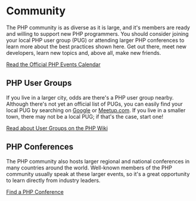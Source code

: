 # Community

The PHP community is as diverse as it is large, and it's members are ready and willing to support new PHP programmers. You should consider joining your local PHP user group (PUG) or attending larger PHP conferences to learn more about the best practices shown here. Get out there, meet new developers, learn new topics and, above all, make new friends.

[Read the Official PHP Events Calendar][php-calendar]

## PHP User Groups

If you live in a larger city, odds are there's a PHP user group nearby. Although there's not yet an official list of PUGs, you can easily find your local PUG by searching on [Google][google] or [Meetup.com][meetup]. If you live in a smaller town, there may not be a local PUG; if that's the case, start one!

[Read about User Groups on the PHP Wiki][php-wiki]

## PHP Conferences

The PHP community also hosts larger regional and national conferences in many countries around the world. Well-known members of the PHP community usually speak at these larger events, so it's a great opportunity to learn directly from industry leaders.

[Find a PHP Conference][php-conf]

[php-calendar]: http://www.php.net/cal.php
[google]: https://www.google.com/search?q=php+user+group+near+me
[meetup]: http://www.meetup.com/find/
[php-wiki]: https://wiki.php.net/usergroups
[php-conf]: http://php.net/conferences/index.php
